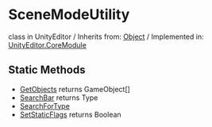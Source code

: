# SceneModeUtility
class in UnityEditor
 / Inherits from: <a href="https://docs.unity3d.com/6000.2/Documentation/ScriptReference/Object.html">Object</a> / Implemented in: <a href="https://docs.unity3d.com/6000.2/Documentation/ScriptReference/UnityEditor.CoreModule.html">UnityEditor.CoreModule</a>

## Static Methods
- <a href="https://docs.unity3d.com/6000.2/Documentation/ScriptReference/SceneModeUtility.GetObjects.html">GetObjects</a> returns GameObject[]
- <a href="https://docs.unity3d.com/6000.2/Documentation/ScriptReference/SceneModeUtility.SearchBar.html">SearchBar</a> returns Type
- <a href="https://docs.unity3d.com/6000.2/Documentation/ScriptReference/SceneModeUtility.SearchForType.html">SearchForType</a>
- <a href="https://docs.unity3d.com/6000.2/Documentation/ScriptReference/SceneModeUtility.SetStaticFlags.html">SetStaticFlags</a> returns Boolean

